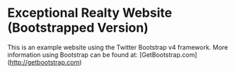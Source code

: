 # Exceptional Realty Website (Bootstrapped Version)

This is an example website using the Twitter Bootstrap v4 framework.
More information using Bootstrap can be found at:
 [GetBootstrap.com] (http://getbootstrap.com)
